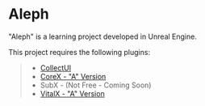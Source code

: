 # Aleph
"Aleph" is a learning project developed in Unreal Engine.


This project requires the following plugins:
> - [CollectUI](https://github.com/aleph-collective/CollectUI/releases/download/1.0/CollectUI-1.0.rar)
> - [CoreX - "A" Version](https://github.com/aleph-collective/CoreX/releases/download/1.2.0A/CoreX-1.2A.rar)
> - SubX - (Not Free - Coming Soon)
> - [VitalX - "A" Version](https://github.com/aleph-collective/VitalX/releases/download/1.2.1A/VitalX-1.2.1A.rar)
